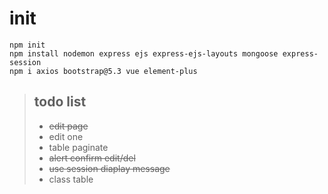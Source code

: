 # init
```
npm init
npm install nodemon express ejs express-ejs-layouts mongoose express-session
npm i axios bootstrap@5.3 vue element-plus
```

> ## todo list
> - ~~edit page~~
> - edit one
> - table paginate
> - ~~alert confirm edit/del~~
> - ~~use session diaplay message~~
> - class table

#